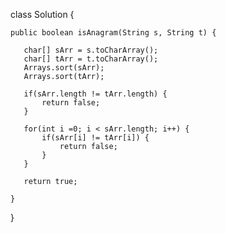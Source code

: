 class Solution {

    public boolean isAnagram(String s, String t) {

       char[] sArr = s.toCharArray();
       char[] tArr = t.toCharArray();
       Arrays.sort(sArr);
       Arrays.sort(tArr);

       if(sArr.length != tArr.length) {
           return false;
       }

       for(int i =0; i < sArr.length; i++) {
           if(sArr[i] != tArr[i]) {
               return false;
           }
       }

       return true;
   
    }
    
}
